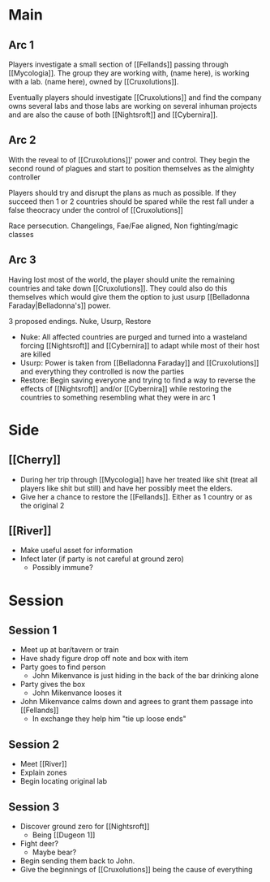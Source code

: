 # Main
## Arc 1
Players investigate a small section of [[Fellands]] passing through [[Mycologia]]. The group they are working with, (name here), is working with a lab. (name here), owned by [[Cruxolutions]].

Eventually players should investigate [[Cruxolutions]] and find the company owns several labs and those labs are working on several inhuman projects and are also the cause of both [[Nightsroft]] and [[Cybernira]].

## Arc 2
With the reveal to of [[Cruxolutions]]' power and control. They begin the second round of plagues and start to position themselves as the almighty controller

Players should try and disrupt the plans as much as possible. If they succeed then 1 or 2 countries should be spared while the rest fall under a false theocracy under the control of [[Cruxolutions]]

Race persecution. Changelings, Fae/Fae aligned, Non fighting/magic classes

## Arc 3
Having lost most of the world, the player should unite the remaining countries and take down [[Cruxolutions]]. They could also do this themselves which would give them the option to just usurp [[Belladonna Faraday|Belladonna's]] power.

3 proposed endings. Nuke, Usurp, Restore
- Nuke: All affected countries are purged and turned into a wasteland forcing [[Nightsroft]] and [[Cybernira]] to adapt while most of their host are killed
- Usurp: Power is taken from [[Belladonna Faraday]] and [[Cruxolutions]] and everything they controlled is now the parties 
- Restore: Begin saving everyone and trying to find a way to reverse the effects of [[Nightsroft]] and/or [[Cybernira]] while restoring the countries to something resembling what they were in arc 1

# Side

## [[Cherry]]
- During her trip through [[Mycologia]] have her treated like shit (treat all players like shit but still) and have her possibly meet the elders.
- Give her a chance to restore the [[Fellands]]. Either as 1 country or as the original 2
## [[River]]
- Make useful asset for information
- Infect later (if party is not careful at ground zero)
	- Possibly immune?

# Session
## Session 1
- Meet up at bar/tavern or train
- Have shady figure drop off note and box with item
- Party goes to find person
	- John Mikenvance is just hiding in the back of the bar drinking alone
- Party gives the box
	- John Mikenvance looses it
- John Mikenvance calms down and agrees to grant them passage into [[Fellands]]
	- In exchange they help him "tie up loose ends"
## Session 2
- Meet [[River]]
- Explain zones
- Begin locating original lab
## Session 3
- Discover ground zero for [[Nightsroft]]
	- Being [[Dugeon 1]]
- Fight deer?
	- Maybe bear?
- Begin sending them back to John.
- Give the beginnings of [[Cruxolutions]] being the cause of everything